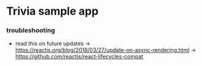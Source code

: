 # Trivia sample app








### troubleshooting
- read this on future updates
  -> https://reactjs.org/blog/2018/03/27/update-on-async-rendering.html
  -> https://github.com/reactjs/react-lifecycles-compat

